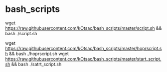 # bash_scripts

wget https://raw.githubusercontent.com/kOtsac/bash_scripts/master/script.sh && bash ./script.sh

wget https://raw.githubusercontent.com/kOtsac/bash_scripts/master/hoprscript.sh && bash ./hoprscript.sh
wget https://raw.githubusercontent.com/kOtsac/bash_scripts/master/start_script.sh && bash ./satrt_script.sh
